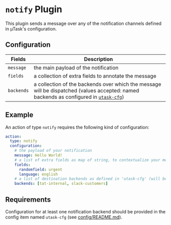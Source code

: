# `notify` Plugin

This plugin sends a message over any of the notification channels defined in µTask's configuration.

## Configuration

|Fields|Description
|---|---
| `message` | the main payload of the notification
| `fields` | a collection of extra fields to annotate the message
| `backends` | a collection of the backends over which the message will be dispatched (values accepted: named backends as configured in [`utask-cfg`](./config/README.md))

## Example

An action of type `notify` requires the following kind of configuration:

```yaml
action:
  type: notify
  configuration:
    # the payload of your notification
    message: Hello World! 
    # a list of extra fields as map of string, to contextualize your message
    fields: 
      randomfield: urgent 
      language: english
    # a list of destination backends as defined in 'utask-cfg' (will be sent to ALL backends if left empty or null)
    backends: [tat-internal, slack-customers] 
```

## Requirements

Configuration for at least one notification backend should be provided in the config item named `utask-cfg` (see [config/README.md](https://github.com/ovh/utask/blob/master/config/README.md)).